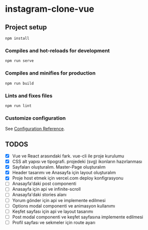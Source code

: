 # instagram-clone-vue

## Project setup
```
npm install
```

### Compiles and hot-reloads for development
```
npm run serve
```

### Compiles and minifies for production
```
npm run build
```

### Lints and fixes files
```
npm run lint
```

### Customize configuration
See [Configuration Reference](https://cli.vuejs.org/config/).

## TODOS

- [x] Vue ve React arasındaki fark. vue-cli ile proje kurulumu
- [x] CSS alt yapısı ve tipografi. projedeki (svg) ikonların hazırlanması
- [x] Sayfaları oluşturalım. Master-Page oluşturalım
- [x] Header tasarımı ve Anasayfa için layout oluşturalım
- [x] Proje host etmek için vercel.com deploy konfigrasyonu
- [ ] Anasayfa'daki post componenti
- [ ] Anasayfa için api ve infinite-scroll
- [ ] Anasayfa'daki stories alanı
- [ ] Yorum gönder için api ve implemente edilmesi
- [ ] Options modal componenti ve animasyon kullanımı
- [ ] Keşfet sayfası için api ve layout tasarımı
- [ ] Post modal componenti ve keşfet sayfasına implemente edilmesi
- [ ] Profil sayfası ve sekmeler için route ayarı